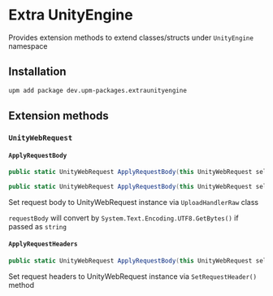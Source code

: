 # Extra UnityEngine

Provides extension methods to extend classes/structs under `UnityEngine` namespace

## Installation

```bash
upm add package dev.upm-packages.extraunityengine
```

## Extension methods

### `UnityWebRequest`

#### `ApplyRequestBody`

```csharp
public static UnityWebRequest ApplyRequestBody(this UnityWebRequest self, string requestBody)

public static UnityWebRequest ApplyRequestBody(this UnityWebRequest self, IEnumerable<byte> requestBody)
```

Set request body to UnityWebRequest instance via `UploadHandlerRaw` class

`requestBody` will convert by `System.Text.Encoding.UTF8.GetBytes()` if passed as `string`

#### `ApplyRequestHeaders`

```csharp
public static UnityWebRequest ApplyRequestBody(this UnityWebRequest self, IDictionary<string, string> requestHeaders)
```

Set request headers to UnityWebRequest instance via `SetRequestHeader()` method
